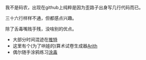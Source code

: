 我不是码农，出现在github上纯粹是因为歪路子出身写几行代码而已。

三十六行样样不通，但都感点兴趣。

除了舌毒嘴贱手残，没啥别的优点。

* 大部分时间混迹在[推特](https://twitter.com/LordDoomed)
* 这里有个(为了哄娃的)算术试卷生成器[Arith](https://lorddoomed.github.io/Arith/)
* 偶尔随手涂鸦练习[涂毒](https://trello.com/b/T4KHl7UF)
